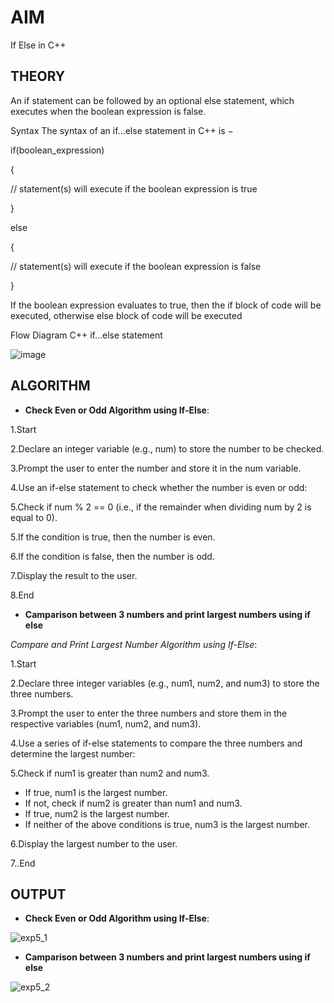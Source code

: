 # **AIM**

If Else in C++

## **THEORY**

An if statement can be followed by an optional else statement, which executes when the boolean expression is false.

Syntax
The syntax of an if...else statement in C++ is −

if(boolean_expression)

{

   // statement(s) will execute if the boolean expression is true
   
} 

else 

{

  // statement(s) will execute if the boolean expression is false
  
}

If the boolean expression evaluates to true, then the if block of code will be executed, otherwise else block of code will be executed

Flow Diagram
C++ if...else statement

![image](https://github.com/Purvansha022609/If-else/assets/139473344/945ff785-59ef-4ed5-93a7-4ccc0da82a6e)

## **ALGORITHM**

- **Check Even or Odd Algorithm using If-Else**:

1.Start

2.Declare an integer variable (e.g., num) to store the number to be checked.

3.Prompt the user to enter the number and store it in the num variable.

4.Use an if-else statement to check whether the number is even or odd:

5.Check if num % 2 == 0 (i.e., if the remainder when dividing num by 2 is equal to 0).

5.If the condition is true, then the number is even.

6.If the condition is false, then the number is odd.

7.Display the result to the user.

8.End

- **Camparison between 3 numbers and print largest numbers using if else**

*Compare and Print Largest Number Algorithm using If-Else*:

1.Start

2.Declare three integer variables (e.g., num1, num2, and num3) to store the three numbers.

3.Prompt the user to enter the three numbers and store them in the respective variables (num1, num2, and num3).

4.Use a series of if-else statements to compare the three numbers and determine the largest number:

5.Check if num1 is greater than num2 and num3.

- If true, num1 is the largest number.
- If not, check if num2 is greater than num1 and num3.
- If true, num2 is the largest number.
- If neither of the above conditions is true, num3 is the largest number.

6.Display the largest number to the user.

7..End

## **OUTPUT**

- **Check Even or Odd Algorithm using If-Else**:

![exp5_1](https://github.com/Purvansha022609/If-else/assets/139473344/9776e077-63f5-469f-a193-87b601a5e45a)

- **Camparison between 3 numbers and print largest numbers using if else**


![exp5_2](https://github.com/Purvansha022609/If-else/assets/139473344/8b51cacb-23f7-41d4-9397-24e387fcf9b1)

